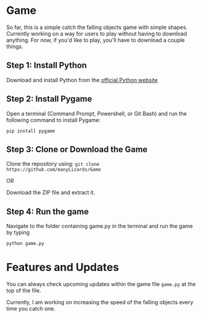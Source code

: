# Game
So far, this is a simple catch the falling objects game with simple shapes. Currently working on a way for users to play without having to download anything. For now, if you'd like to play, you'll have to download a couple things.

## Step 1: Install Python
Download and install Python from the [official Python website](https://www.python.org/downloads/)

## Step 2: Install Pygame
Open a terminal (Command Prompt, Powershell, or Git Bash) and run the following command to install Pygame:

`pip install pygame`

## Step 3: Clone or Download the Game
Clone the repository using:
`git clone https://github.com/manyLizards/Game`

OR

Download the ZIP file and extract it.

## Step 4: Run the game
Navigate to the folder containing game.py in the terminal and run the game by typing

`python game.py`

# Features and Updates
You can always check upcoming updates within the game file `game.py` at the top of the file.

Currently, I am working on increasing the speed of the falling objects every time you catch one.
